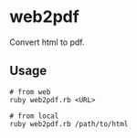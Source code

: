 web2pdf
=======

Convert html to pdf.

Usage
--------

    # from web
    ruby web2pdf.rb <URL>
    
    # from local
    ruby web2pdf.rb /path/to/html

